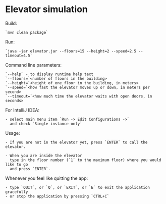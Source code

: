 # Elevator simulation


Build:

    `mvn clean package`

Run:

    `java -jar elevator.jar --floors=15 --height=2 --speed=2.5 --timeout=4.5`

Command line parameters:

    `--help` - to display runtime help text
    `--floors=`<number of floors in the building>
    `--height=`<height of one floor in the building, in meters>
    `--speed=`<how fast the elevator moves up or down, in meters per second>
    `--timeout=`<how much time the elevator waits with open doors, in seconds>

For IntelliJ IDEA:

    - select main menu item `Run -> Edit Configurations ->` 
      and check `Single instance only`

Usage:

    - If you are not in the elevator yet, press `ENTER` to call the elevator.

    - When you are inside the elevator
      type in the floor number (`1` to the maximum floor) where you would like to go
      and press `ENTER`.
  
  Whenever you feel like quitting the app:
  
    - type `QUIT`, or `Q`, or `EXIT`, or `E` to exit the application gracefully
    - or stop the application by pressing `CTRL+C`
